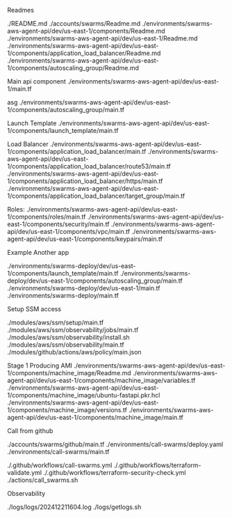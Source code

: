 Readmes

./README.md
./accounts/swarms/Readme.md
./environments/swarms-aws-agent-api/dev/us-east-1/components/Readme.md
./environments/swarms-aws-agent-api/dev/us-east-1/Readme.md
./environments/swarms-aws-agent-api/dev/us-east-1/components/application_load_balancer/Readme.md
./environments/swarms-aws-agent-api/dev/us-east-1/components/autoscaling_group/Readme.md

Main api component 
./environments/swarms-aws-agent-api/dev/us-east-1/main.tf

asg
./environments/swarms-aws-agent-api/dev/us-east-1/components/autoscaling_group/main.tf

Launch Template
./environments/swarms-aws-agent-api/dev/us-east-1/components/launch_template/main.tf

Load Balancer
./environments/swarms-aws-agent-api/dev/us-east-1/components/application_load_balancer/main.tf
./environments/swarms-aws-agent-api/dev/us-east-1/components/application_load_balancer/route53/main.tf
./environments/swarms-aws-agent-api/dev/us-east-1/components/application_load_balancer/https/main.tf
./environments/swarms-aws-agent-api/dev/us-east-1/components/application_load_balancer/target_group/main.tf

Roles:
./environments/swarms-aws-agent-api/dev/us-east-1/components/roles/main.tf
./environments/swarms-aws-agent-api/dev/us-east-1/components/security/main.tf
./environments/swarms-aws-agent-api/dev/us-east-1/components/vpc/main.tf
./environments/swarms-aws-agent-api/dev/us-east-1/components/keypairs/main.tf

Example Another app

./environments/swarms-deploy/dev/us-east-1/components/launch_template/main.tf
./environments/swarms-deploy/dev/us-east-1/components/autoscaling_group/main.tf
./environments/swarms-deploy/dev/us-east-1/main.tf
./environments/swarms-deploy/main.tf

Setup SSM access

./modules/aws/ssm/setup/main.tf
./modules/aws/ssm/observability/jobs/main.tf
./modules/aws/ssm/observability/install.sh
./modules/aws/ssm/observability/main.tf
./modules/github/actions/aws/policy/main.json

Stage 1
Producing AMI
./environments/swarms-aws-agent-api/dev/us-east-1/components/machine_image/Readme.md
./environments/swarms-aws-agent-api/dev/us-east-1/components/machine_image/variables.tf
./environments/swarms-aws-agent-api/dev/us-east-1/components/machine_image/ubuntu-fastapi.pkr.hcl
./environments/swarms-aws-agent-api/dev/us-east-1/components/machine_image/versions.tf
./environments/swarms-aws-agent-api/dev/us-east-1/components/machine_image/main.tf


Call from github

./accounts/swarms/github/main.tf
./environments/call-swarms/deploy.yaml
./environments/call-swarms/main.tf

./.github/workflows/call-swarms.yml
./.github/workflows/terraform-validate.yml
./.github/workflows/terraform-security-check.yml
./actions/call_swarms.sh


Observability

./logs/logs/202412211604.log
./logs/getlogs.sh


